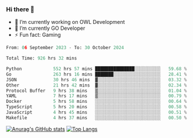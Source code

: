 ### Hi there 👋 

- 🔭 I’m currently working on OWL Development
- 🌱 I’m currently GO Developer
-  ⚡ Fun fact: Gaming
  
  <!--
- 👯 I’m looking to collaborate on ...
- 🤔 I’m looking for help with ...
- 💬 Ask me about ...
- 📫 How to reach me: ...
- 😄 Pronouns: ...
-->

<!--START_SECTION:waka-->

```python
From: 06 September 2023 - To: 30 October 2024

Total Time: 926 hrs 32 mins

Python            552 hrs 57 mins ███████████████░░░░░░░░░░   59.68 %
Go                263 hrs 16 mins ███████░░░░░░░░░░░░░░░░░░   28.41 %
JSON              30 hrs 46 mins  ▓░░░░░░░░░░░░░░░░░░░░░░░░   03.32 %
Other             21 hrs 42 mins  ▓░░░░░░░░░░░░░░░░░░░░░░░░   02.34 %
Protocol Buffer   9 hrs 38 mins   ▒░░░░░░░░░░░░░░░░░░░░░░░░   01.04 %
YAML              7 hrs 17 mins   ▒░░░░░░░░░░░░░░░░░░░░░░░░   00.79 %
Docker            5 hrs 58 mins   ░░░░░░░░░░░░░░░░░░░░░░░░░   00.64 %
TypeScript        5 hrs 20 mins   ░░░░░░░░░░░░░░░░░░░░░░░░░   00.58 %
JavaScript        4 hrs 45 mins   ░░░░░░░░░░░░░░░░░░░░░░░░░   00.51 %
Makefile          4 hrs 37 mins   ░░░░░░░░░░░░░░░░░░░░░░░░░   00.50 %
```

<!--END_SECTION:waka-->

[![Anurag's GitHub stats](https://github-readme-stats.vercel.app/api?username=aebalz&show_icons=true&theme=codeSTACKr)](https://github.com/anuraghazra/github-readme-stats)
[![Top Langs](https://github-readme-stats.vercel.app/api/top-langs/?username=aebalz&layout=compact&card_width=350&theme=codeSTACKr)](https://github.com/anuraghazra/github-readme-stats)
<!-- [![Readme Card](https://github-readme-stats.vercel.app/api/pin/?username=aebalz&repo=go-gin-gone&show_owner=true)](https://github.com/anuraghazra/github-readme-stats)-->
